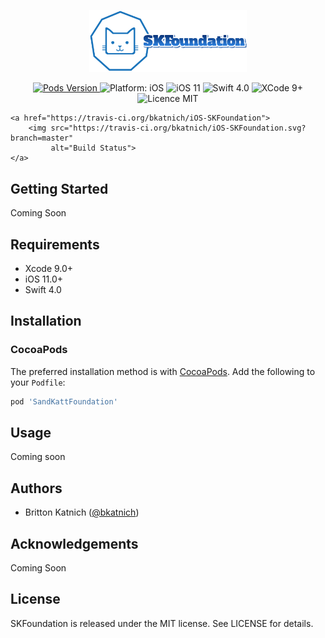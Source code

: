 <p align="center">
    <img width=50% src="https://github.com/bkatnich/iOS-SKFoundation/blob/master/media/SandKattLogo.png">
</p>

<p align="center">
    <a href="http://cocoapods.org/pods/SandKattFoundation">
        <img src="https://img.shields.io/cocoapods/v/SandKattFoundation.svg?style=flat"
             alt="Pods Version">
    </a>
    <img src="https://img.shields.io/badge/platform-iOS-brightgreen.svg" alt="Platform: iOS"/>
    <img src="https://img.shields.io/badge/iOS-11%2B-brightgreen.svg" alt="iOS 11"/>
    <img src="https://img.shields.io/badge/Swift-4.0-brightgreen.svg" alt="Swift 4.0"/>
    <img src="https://img.shields.io/badge/Xcode-9%2B-brightgreen.svg" alt="XCode 9+"/>
    <img src="https://img.shields.io/badge/licence-MIT-blue.svg" alt="Licence MIT"/>
    
    <a href="https://travis-ci.org/bkatnich/iOS-SKFoundation">
        <img src="https://travis-ci.org/bkatnich/iOS-SKFoundation.svg?branch=master"
             alt="Build Status">
    </a>
</p>


## Getting Started

Coming Soon


## Requirements

- Xcode 9.0+
- iOS 11.0+
- Swift 4.0


## Installation

### CocoaPods

The preferred installation method is with [CocoaPods](https://cocoapods.org). Add the following to your `Podfile`:

```ruby
pod 'SandKattFoundation'
```

## Usage

Coming soon


## Authors

- Britton Katnich ([@bkatnich](https://github.com/bkatnich))


## Acknowledgements

Coming Soon


## License

SKFoundation is released under the MIT license. See LICENSE for details.
